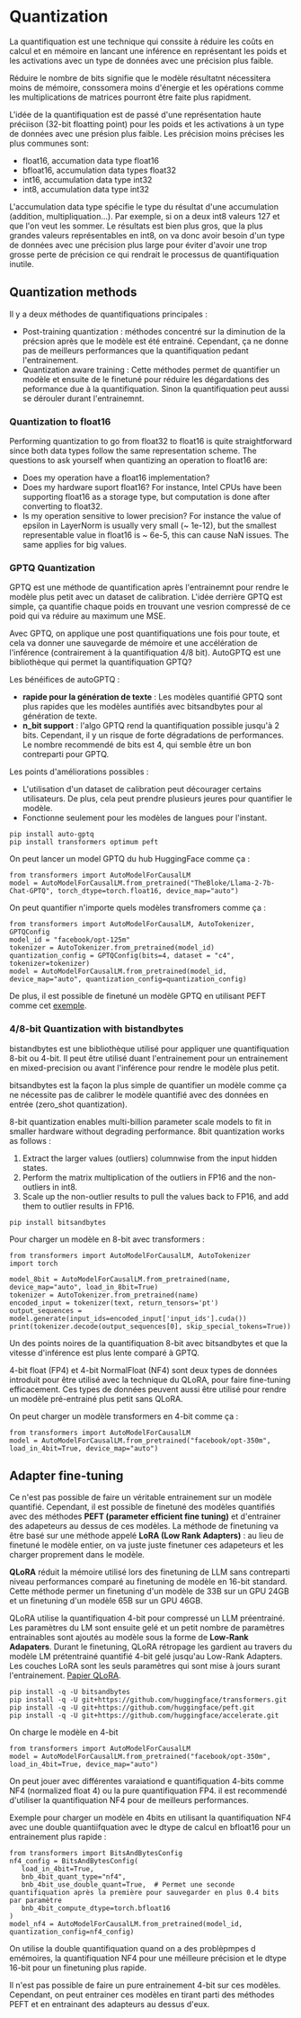 # Quantization

La quantifiquation est une technique qui conssite à réduire les coûts en calcul et en mémoire en lancant une inférence en représentant les poids et les activations avec un type de données avec une précision plus faible.

Réduire le nombre de bits signifie que le modèle résultatnt nécessitera moins de mémoire, conssomera moins d'énergie et les opérations comme les multiplications de matrices pourront être faite plus rapidment.

L'idée de la quantifiquation est de passé d'une représentation haute préciison (32-bit floatting point) pour les poids et les activations à un type de données avec une présion plus faible. Les précision moins précises les plus communes sont:
* float16, accumation data type float16
* bfloat16, accumulation data types float32
* int16, accumulation data type int32
* int8, accumulation data type int32
  
L'accumulation data type spécifie le type du résultat d'une accumulation (addition, multipliquation...). Par exemple, si on a deux int8 valeurs 127 et que l'on veut les sommer. Le résultats est bien plus gros, que la plus grandes valeurs représentables en int8, on va donc avoir besoin d'un type de données avec une précision plus large pour éviter d'avoir une trop grosse perte de précision ce qui rendrait le processus de quantifiquation inutile.

## Quantization methods

Il y a deux méthodes de quantifiquations principales :
* Post-training quantization : méthodes concentré sur la diminution de la précsion après que le modèle est été entrainé. Cependant, ça ne donne pas de meilleurs performances que la quantifiquation pedant l'entrainement.
* Quantization aware training : Cette méthodes permet de quantifier un modèle et ensuite de le finetuné pour réduire les dégardations des peformance due à la quantifiquation. Sinon la quantifiquation peut aussi se dérouler durant l'entrainemnt.

### Quantization to float16

Performing quantization to go from float32 to float16 is quite straightforward since both data types follow the same representation scheme. The questions to ask yourself when quantizing an operation to float16 are:

* Does my operation have a float16 implementation?
* Does my hardware suport float16? For instance, Intel CPUs have been supporting float16 as a storage type, but computation is done after converting to float32.
* Is my operation sensitive to lower precision? For instance the value of epsilon in LayerNorm is usually very small (~ 1e-12), but the smallest representable value in float16 is ~ 6e-5, this can cause NaN issues. The same applies for big values.

### GPTQ Quantization 

GPTQ est une méthode de quantification après l'entrainemnt pour rendre le modèle plus petit avec un dataset de calibration. L'idée derrière GPTQ est simple, ça quantifie chaque poids en trouvant une vesrion compressé de ce poid qui va réduire au maximum une MSE.

Avec GPTQ, on applique une post quantifiquations une fois pour toute, et cela va donner une sauvegarde de mémoire et une accélération de l'inférence (contrairement à la quantifiquation 4/8 bit). AutoGPTQ est une bibliothèque qui permet la quantifiquation GPTQ? 

Les bénéifices de autoGPTQ :
* **rapide pour la génération de texte** : Les modèles quantifié GPTQ sont plus rapides que les modèles auntifiés avec bitsandbytes pour al génération de texte.
* **n_bit support** : l'algo GPTQ rend la quantifiquation possible jusqu'à 2 bits. Cependant, il y un risque de forte dégradations de performances. Le nombre recommendé de bits est 4, qui semble être un bon contreparti pour GPTQ.

Les points d'améliorations possibles :
* L'utilisation d'un dataset de calibration peut décourager certains utilisateurs. De plus, cela peut prendre plusieurs jeures pour quantifier le modèle.
* Fonctionne seulement pour les modèles de langues pour l'instant. 


```
pip install auto-gptq
pip install transformers optimum peft
```
On peut lancer un model GPTQ du hub HuggingFace comme ça :
```
from transformers import AutoModelForCausalLM
model = AutoModelForCausalLM.from_pretrained("TheBloke/Llama-2-7b-Chat-GPTQ", torch_dtype=torch.float16, device_map="auto")
```
On peut quantifier n'importe quels modèles transfromers comme ça :
```
from transformers import AutoModelForCausalLM, AutoTokenizer, GPTQConfig
model_id = "facebook/opt-125m"
tokenizer = AutoTokenizer.from_pretrained(model_id)
quantization_config = GPTQConfig(bits=4, dataset = "c4", tokenizer=tokenizer)
model = AutoModelForCausalLM.from_pretrained(model_id, device_map="auto", quantization_config=quantization_config)
```

De plus, il est possible de finetuné un modèle GPTQ en utilisant PEFT comme cet [exemple](https://gist.github.com/SunMarc/dcdb499ac16d355a8f265aa497645996). 

###  4/8-bit Quantization with bistandbytes

bistandbytes est une bibliothèque utilisé pour appliquer une quantifiquation 8-bit ou 4-bit. Il peut être utilisé duant l'entrainement pour un entrainement en mixed-precision ou avant l'inférence pour rendre le modèle plus petit. 

bitsandbytes est la façon la plus simple de quantifier un modèle comme ça ne nécessite pas de calibrer le modèle quantifié avec des données en entrée (zero_shot quantization). 

8-bit quantization enables multi-billion parameter scale models to fit in smaller hardware without degrading performance. 8bit quantization works as follows :
1. Extract the larger values (outliers) columnwise from the input hidden states.
2. Perform the matrix multiplication of the outliers in FP16 and the non-outliers in int8.
3. Scale up the non-outlier results to pull the values back to FP16, and add them to outlier results in FP16.

```
pip install bitsandbytes
```
Pour charger un modèle en 8-bit avec transformers :
```
from transformers import AutoModelForCausalLM, AutoTokenizer
import torch

model_8bit = AutoModelForCausalLM.from_pretrained(name, device_map="auto", load_in_8bit=True)
tokenizer = AutoTokenizer.from_pretrained(name)
encoded_input = tokenizer(text, return_tensors='pt')
output_sequences = model.generate(input_ids=encoded_input['input_ids'].cuda())
print(tokenizer.decode(output_sequences[0], skip_special_tokens=True))
```

Un des points noires de la quantifiquation 8-bit avec bitsandbytes et que la vitesse d'inférence est plus lente comparé à GPTQ.

4-bit float (FP4) et 4-bit NormalFloat (NF4) sont deux types de données introduit pour être utilisé avec la technique du QLoRA, pour faire fine-tuning efficacement. Ces types de données peuvent aussi être utilisé pour rendre un modèle pré-entrainé plus petit sans QLoRA.

On peut charger un modèle transformers en 4-bit comme ça :
```
from transformers import AutoModelForCausalLM
model = AutoModelForCausalLM.from_pretrained("facebook/opt-350m", load_in_4bit=True, device_map="auto")
```

## Adapter fine-tuning

Ce n'est pas possible de faire un véritable entrainement sur un modèle quantifié. Cependant, il est possible de finetuné des modèles quantifiés avec des méthodes **PEFT (parameter efficient fine tuning)** et d'entrainer des adapeteurs au dessus de ces modèles. La méthode de finetuning va être basé sur une méthode appelé **LoRA (Low Rank Adapters)** : au lieu de finetuné le modèle entier, on va juste juste finetuner ces adapeteurs et les charger proprement dans le modèle.

**QLoRA** réduit la mémoire utilisé lors des finetuning de LLM sans contreparti niveau performances comparé au finetuning de modèle en 16-bit standard. Cette méthode permer un finetuning d'un modèle de 33B  sur un GPU 24GB et un finetuning d'un modèle 65B sur un GPU 46GB. 

QLoRA utilise la quantifiquation 4-bit pour compressé un LLM préentrainé. Les paramètres du LM sont ensuite gelé et un petit nombre de paramètres entrainables sont ajoutés au modèle sous la forme de **Low-Rank Adapaters**. Durant le finetuning, QLoRA rétropage les gardient au travers du modèle LM prétentrainé quantifié 4-bit gelé jusqu'au Low-Rank Adapters. Les couches LoRA sont les seuls paramètres qui sont mise à jours surant l'entrainement. [Papier QLoRA](https://arxiv.org/abs/2305.14314).

```
pip install -q -U bitsandbytes
pip install -q -U git+https://github.com/huggingface/transformers.git
pip install -q -U git+https://github.com/huggingface/peft.git
pip install -q -U git+https://github.com/huggingface/accelerate.git
```
On charge le modèle en 4-bit
```
from transformers import AutoModelForCausalLM
model = AutoModelForCausalLM.from_pretrained("facebook/opt-350m", load_in_4bit=True, device_map="auto")
```

On peut jouer avec différentes varaiationd e quantifiquation 4-bits comme NF4 (normalized float 4) ou la pure quantifiquation FP4. il est recommendé d'utiliser la quantifiquation NF4 pour de meilleurs performances.

Exemple pour charger un modèle en 4bits en utilisant la quantifiquation NF4 avec une double quantiifquation avec le dtype de calcul en bfloat16 pour un entrainement plus rapide :
```
from transformers import BitsAndBytesConfig
nf4_config = BitsAndBytesConfig(
   load_in_4bit=True,
   bnb_4bit_quant_type="nf4",
   bnb_4bit_use_double_quant=True,  # Permet une seconde quantifiquation après la première pour sauvegarder en plus 0.4 bits par paramètre
   bnb_4bit_compute_dtype=torch.bfloat16
)
model_nf4 = AutoModelForCausalLM.from_pretrained(model_id, quantization_config=nf4_config)
```

On utilise la double quantifiquation quand on a des problèpmpes d emémoires, la quantifiquation NF4 pour une méilleure précision et le dtype 16-bit pour un finetuning plus rapide.

Il n'est pas possible de faire un pure entrainement 4-bit sur ces modèles. Cependant, on peut entrainer ces modèles en tirant parti des méthodes PEFT et en entrainant des adapteurs au dessus d'eux. 
